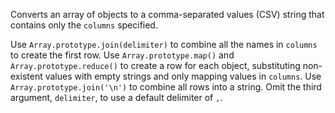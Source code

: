Converts an array of objects to a comma-separated values (CSV) string that contains only the `columns` specified.

Use `Array.prototype.join(delimiter)` to combine all the names in `columns` to create the first row. Use `Array.prototype.map()` and `Array.prototype.reduce()` to create a row for each object, substituting non-existent values with empty strings and only mapping values in `columns`. Use `Array.prototype.join('\n')` to combine all rows into a string. Omit the third argument, `delimiter`, to use a default delimiter of `,`.